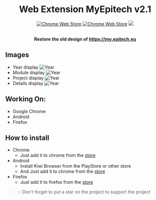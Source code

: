 <div align="center">
    <h1>Web Extension MyEpitech v2.1</h1>

[![Chrome Web Store](https://img.shields.io/chrome-web-store/stars/hnkcafanoncncpkgboikhhikdomenepb?label=Chrome%20Stars&logo=brightgreen&style=for-the-badge)](https://chrome.google.com/webstore/detail/myepitech/hnkcafanoncncpkgboikhhikdomenepb)
[![Chrome Web Store](https://img.shields.io/chrome-web-store/users/hnkcafanoncncpkgboikhhikdomenepb?color=brightgreen&label=Chrome%20Downloads&style=for-the-badge)](https://chrome.google.com/webstore/detail/myepitech/hnkcafanoncncpkgboikhhikdomenepb)
[![](https://img.shields.io/badge/License-GPL--3.0-brightgreen.svg?style=for-the-badge)](https://github.com/alwyn974/MyEpitechExt/blob/main/LICENSE)

<br><strong> Restore the old design of https://my.epitech.eu </strong></p>

</div>

## Images

- Year display
  ![Year](https://i.imgur.com/uZxaDVa.png)
- Module display
  ![Year](https://i.imgur.com/xMWFH10.png)
- Project display
  ![Year](https://i.imgur.com/mkqWuHQ.png)
- Details display
  ![Year](https://i.imgur.com/Fz20aHD.png)

## Working On:

- Google Chrome
- Android
- Firefox

## How to install

<ul>
	<li>
      Chrome
      <ul>
        <li>Just add it to chrome from the <a href="https://chrome.google.com/webstore/detail/myepitech/hnkcafanoncncpkgboikhhikdomenepb/related?hl=fr">store</a></li>
      </ul>
    </li>
	<li>Android
		<ul>
			<li> Install Kiwi Browser from the PlayStore or other store</li>
			<li> And Just add it to chrome from the <a href="https://chrome.google.com/webstore/detail/myepitech/hnkcafanoncncpkgboikhhikdomenepb/related?hl=fr">store</a></li>
		</ul>
	</li>
    <li>Firefox
		<ul>
            <li> Just add it to firefox from the <a href="https://addons.mozilla.org/en-GB/firefox/addon/myepitech/">store</a></li>
		</ul>
	</li>
</ul>

> :bulb: Don't forget to put a star on the project to support the project
